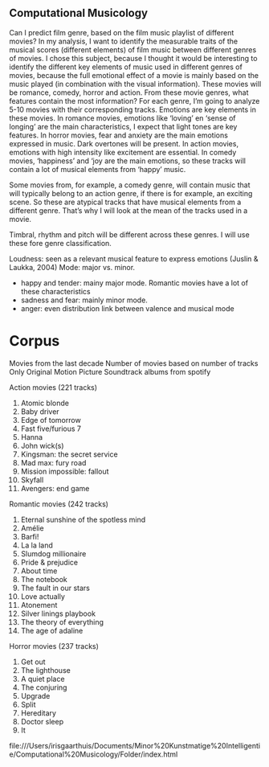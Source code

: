 ## Computational Musicology

Can I predict film genre, based on the film music playlist of different movies?
In my analysis, I want to identify the measurable traits of the musical scores (different elements) of film music between different genres of movies. I chose this subject, because I thought it would be interesting to identify the different key elements of music used in different genres of movies, because the full emotional effect of a movie is mainly based on the music played (in combination with the visual information). These movies will be romance, comedy, horror and action. From these movie genres, what features contain the most information? For each genre, I’m going to analyze 5-10 movies with their corresponding tracks. Emotions are key elements in these movies. In romance movies, emotions like ‘loving’ en ‘sense of longing’ are the main characteristics, I expect that light tones are key features. In horror movies, fear and anxiety are the main emotions expressed in music. Dark overtones will be present. In action movies, emotions with high intensity like excitement are essential. In comedy movies, ‘happiness’ and ‘joy are the main emotions, so these tracks will contain a lot of musical elements from ‘happy’ music.

Some movies from, for example, a comedy genre, will contain music that will typically belong to an action genre, if there is for example, an exciting scene. So these are atypical tracks that have musical elements from a different genre. That’s why I will look at the mean of the tracks used in a movie.

Timbral, rhythm and pitch will be different across these genres. I will use these fore genre classification. 

Loudness: seen as a relevant musical feature to express emotions (Juslin & Laukka, 2004)
Mode: major vs. minor. 
* happy and tender: mainy major mode. Romantic movies have a lot of these characteristics
* sadness and fear: mainly minor mode.
* anger: even distribution
link between valence and musical mode

# Corpus
Movies from the last decade
Number of movies based on number of tracks
Only Original Motion Picture Soundtrack albums from spotify

Action movies (221 tracks)
1)	Atomic blonde
2)	Baby driver 
3)	Edge of tomorrow
4)	Fast five/furious 7
5)	Hanna
6)	John wick(s)
7)	Kingsman: the secret service
8)	Mad max: fury road
9)	Mission impossible: fallout
10)	Skyfall
11) Avengers: end game

Romantic movies (242 tracks)
1)	Eternal sunshine of the spotless mind
2)	Amélie
3)	Barfi!
4)	La la land
5)	Slumdog millionaire 
6)	Pride & prejudice
7)	About time
8)	The notebook
9)	The fault in our stars
10) Love actually
11) Atonement
12) Silver linings playbook
13) The theory of everything
14) The age of adaline

Horror movies (237 tracks)
1)	Get out
2)	The lighthouse
3)	A quiet place
4)	The conjuring
5)	Upgrade
6)	Split
7)	Hereditary
8)	Doctor sleep
9)	It

file:///Users/irisgaarthuis/Documents/Minor%20Kunstmatige%20Intelligentie/Computational%20Musicology/Folder/index.html


